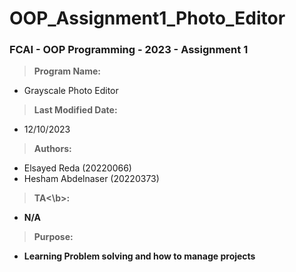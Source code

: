 # OOP_Assignment1_Photo_Editor


### FCAI - OOP Programming - 2023 - Assignment 1

> <b>Program Name:</b>
- Grayscale Photo Editor

> <b>Last Modified Date:</b>
- 12/10/2023

> <b>Authors:</b>
- Elsayed Reda		(20220066)<br>
- Hesham Abdelnaser	(20220373)

> <b>TA<\b>:
- N/A

> <b>Purpose:</b>
- Learning Problem solving and how to manage projects